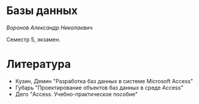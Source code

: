 # Базы данных
*Воронов Александр Николаевич*

Семестр 5, экзамен.

# Литература
- Кузин, Демин "Разработка баз данных в системе Microsoft Access"
- Губарь "Проектирование объектов баз данных в среде Access"
- Дего "Access. Учебно-практическое пособие"
